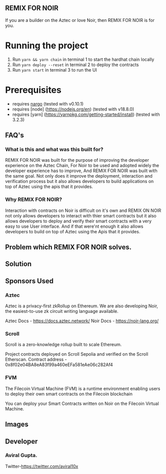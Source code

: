 ## REMIX FOR NOIR

If you are a builder on the Aztec or love Noir, then REMIX FOR NOIR is for you.

# Running the project

1. Run `yarn && yarn chain` in terminal 1 to start the hardhat chain locally
2. Run `yarn deploy --reset` in terminal 2 to deploy the contracts
3. Run `yarn start` in terminal 3 to run the UI

# Prerequisites

- requires [nargo](https://noir-lang.org/dev/getting_started/nargo_installation) (tested with v0.10.1)
- requires [node] (https://nodejs.org/en) (tested with v18.8.0)
- requires [yarn] (https://yarnpkg.com/getting-started/install) (tested with 3.2.3)

## FAQ's

### What is this and what was this built for?

REMIX FOR NOIR was built for the purpose of improving the developer experience on the Aztec Chain, For Noir to be used and adopted widely the developer experience has to improve, And REMIX FOR NOIR was built with the same goal. Not only does it improve the deployment, interaction and verification process but it also allows developers to build applications on top of Aztec using the apis that it provides.

### Why REMIX FOR NOIR?

Interaction with contracts on Noir is difficult on it's own and REMIX ON NOIR not only allows developers to interact with thier smart contracts but it also allows developers to deploy and verify their smart contracts with a very easy to use User interface. And if that were'nt enough it also allows developers to build on top of Aztec using the Apis that it provides.

## Problem which REMIX FOR NOIR solves.

## Solution

## Sponsors Used

### Aztec

Aztec is a privacy-first zkRollup on Ethereum. We are also developing Noir, the easiest-to-use zk circuit writing language available.

Aztec Docs - https://docs.aztec.network/
Noir Docs - https://noir-lang.org/

### Scroll

Scroll is a zero-knowledge rollup built to scale Ethereum.

Project contracts deployed on Scroll Sepolia and verified on the Scroll Etherscan.
Contract address - 0x8f02e04BA8eA83f99a460eEFa581eAe06c282Af4

### FVM

The Filecoin Virtual Machine (FVM) is a runtime environment enabling users to deploy their own smart contracts on the Filecoin blockchain

You can deploy your Smart Contracts written on Noir on the Filecoin Virtual Machine.

## Images

## Developer

### Aviral Gupta.

Twitter-https://twitter.com/aviral10x
